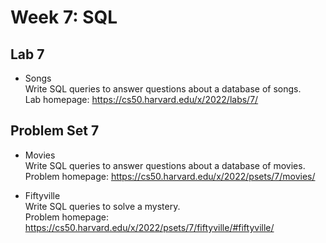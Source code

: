# Week 7: SQL

## Lab 7
- Songs<br>
Write SQL queries to answer questions about a database of songs.<br>
Lab homepage: https://cs50.harvard.edu/x/2022/labs/7/

## Problem Set 7
- Movies<br>
Write SQL queries to answer questions about a database of movies.<br>
Problem homepage: https://cs50.harvard.edu/x/2022/psets/7/movies/

- Fiftyville<br>
Write SQL queries to solve a mystery.<br>
Problem homepage: https://cs50.harvard.edu/x/2022/psets/7/fiftyville/#fiftyville/
